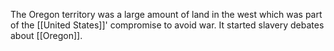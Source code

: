 The Oregon territory was a large amount of land in the west which was part of the [[United States]]' compromise to avoid war. It started slavery debates about [[Oregon]].